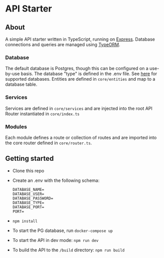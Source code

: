 # API Starter

## About

A simple API starter written in TypeScript, running on [Express](https://expressjs.com/). Database connections and
queries are managed using [TypeORM](https://typeorm.io/).

### Database

The default database is Postgres, though this can be configured on a use-by-use basis. The database "type" is defined in the .env file.
See [here](https://typeorm.io/#/connection-options/common-connection-options) for supported databases. Entities are defined in `core/entities`
and map to a database table.

### Services

Services are defined in `core/services` and are injected into the root API Router instantiated in `core/index.ts` 

### Modules

Each module defines a route or collection of routes and are imported into the core router defined in `core/router.ts`.

## Getting started

  - Clone this repo
  - Create an .env with the following schema:

    ```
    DATABASE_NAME=
    DATABASE_USER=
    DATABASE_PASSWORD=
    DATABASE_TYPE=
    DATABASE_PORT=
    PORT=
    ```

  - `npm install`
  - To start the PG database, run `docker-compose up`
  - To start the API in dev mode: `npm run dev`
  - To build the API to the `/build` directory: `npm run build`
